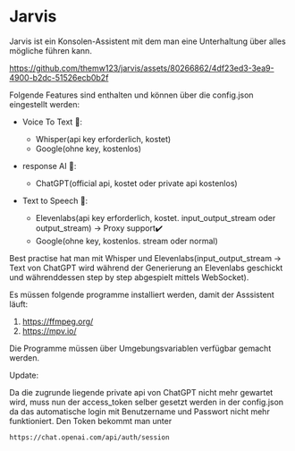 # Jarvis

Jarvis ist ein Konsolen-Assistent mit dem man eine Unterhaltung über alles mögliche führen kann.


https://github.com/themw123/jarvis/assets/80266862/4df23ed3-3ea9-4900-b2dc-51526ecb0b2f


Folgende Features sind enthalten und können über die config.json eingestellt werden:

- Voice To Text 📝:
    - Whisper(api key erforderlich, kostet)
    - Google(ohne key, kostenlos)

- response AI 🧠:
    - ChatGPT(official api, kostet oder private api kostenlos)

- Text to Speech 💬:
    - Elevenlabs(api key erforderlich, kostet. input_output_stream oder output_stream) -> Proxy support✔️
    - Google(ohne key, kostenlos. stream oder normal)

Best practise hat man mit Whisper und Elevenlabs(input_output_stream -> Text von ChatGPT wird während der Generierung an Elevenlabs geschickt und währenddessen step by step abgespielt mittels WebSocket).


Es müssen folgende programme installiert werden, damit der Asssistent läuft:

1. https://ffmpeg.org/
2. https://mpv.io/

Die Programme müssen über Umgebungsvariablen verfügbar gemacht werden.




Update:

Da die zugrunde liegende private api von ChatGPT nicht mehr gewartet wird, muss nun der access_token selber gesetzt werden in der config.json da das automatische login mit Benutzername und Passwort nicht mehr funktioniert.
Den Token bekommt man unter
```
https://chat.openai.com/api/auth/session
```


